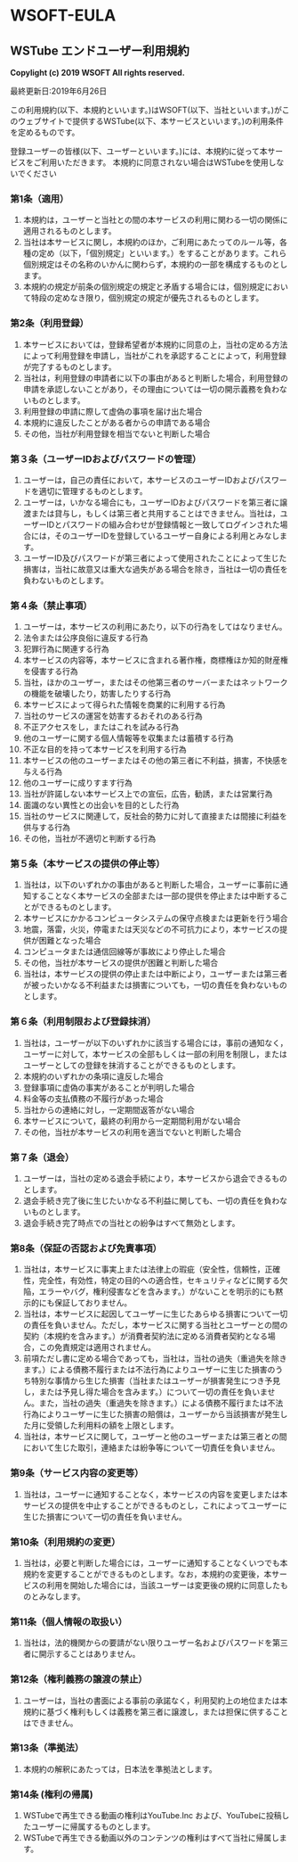 # WSOFT-EULA
## WSTube エンドユーザー利用規約

**Copylight (c) 2019 WSOFT All rights reserved.**

最終更新日:2019年6月26日

この利用規約(以下、本規約といいます。)はWSOFT(以下、当社といいます。)がこのウェブサイトで提供するWSTube(以下、本サービスといいます。)の利用条件を定めるものです。</p>
登録ユーザーの皆様(以下、ユーザーといいます。)には、本規約に従って本サービスをご利用いただきます。
本規約に同意されない場合はWSTubeを使用しないでください

### 第1条（適用）
1. 本規約は，ユーザーと当社との間の本サービスの利用に関わる一切の関係に適用されるものとします。
1. 当社は本サービスに関し，本規約のほか，ご利用にあたってのルール等，各種の定め（以下，「個別規定」といいます。）をすることがあります。これら個別規定はその名称のいかんに関わらず，本規約の一部を構成するものとします。
1. 本規約の規定が前条の個別規定の規定と矛盾する場合には，個別規定において特段の定めなき限り，個別規定の規定が優先されるものとします。
### 第2条（利用登録）
1. 本サービスにおいては，登録希望者が本規約に同意の上，当社の定める方法によって利用登録を申請し，当社がこれを承認することによって，利用登録が完了するものとします。
1. 当社は，利用登録の申請者に以下の事由があると判断した場合，利用登録の申請を承認しないことがあり，その理由については一切の開示義務を負わないものとします。 
  1. 利用登録の申請に際して虚偽の事項を届け出た場合
  1. 本規約に違反したことがある者からの申請である場合
  1. その他，当社が利用登録を相当でないと判断した場合
### 第３条（ユーザーIDおよびパスワードの管理）
1. ユーザーは，自己の責任において，本サービスのユーザーIDおよびパスワードを適切に管理するものとします。
1. ユーザーは，いかなる場合にも，ユーザーIDおよびパスワードを第三者に譲渡または貸与し，もしくは第三者と共用することはできません。当社は，ユーザーIDとパスワードの組み合わせが登録情報と一致してログインされた場合には，そのユーザーIDを登録しているユーザー自身による利用とみなします。
1. ユーザーID及びパスワードが第三者によって使用されたことによって生じた損害は，当社に故意又は重大な過失がある場合を除き，当社は一切の責任を負わないものとします。
### 第４条（禁止事項）
1. ユーザーは，本サービスの利用にあたり，以下の行為をしてはなりません。
  1. 法令または公序良俗に違反する行為
  1. 犯罪行為に関連する行為
  1. 本サービスの内容等，本サービスに含まれる著作権，商標権ほか知的財産権を侵害する行為
  1. 当社，ほかのユーザー，またはその他第三者のサーバーまたはネットワークの機能を破壊したり，妨害したりする行為
  1. 本サービスによって得られた情報を商業的に利用する行為
  1. 当社のサービスの運営を妨害するおそれのある行為
  1. 不正アクセスをし，またはこれを試みる行為
  1. 他のユーザーに関する個人情報等を収集または蓄積する行為
  1. 不正な目的を持って本サービスを利用する行為
  1. 本サービスの他のユーザーまたはその他の第三者に不利益，損害，不快感を与える行為
  1. 他のユーザーに成りすます行為
  1. 当社が許諾しない本サービス上での宣伝，広告，勧誘，または営業行為
  1. 面識のない異性との出会いを目的とした行為
  1. 当社のサービスに関連して，反社会的勢力に対して直接または間接に利益を供与する行為
  1. その他，当社が不適切と判断する行為
 ### 第５条（本サービスの提供の停止等）
 1. 当社は，以下のいずれかの事由があると判断した場合，ユーザーに事前に通知することなく本サービスの全部または一部の提供を停止または中断することができるものとします。
  1. 本サービスにかかるコンピュータシステムの保守点検または更新を行う場合
  1. 地震，落雷，火災，停電または天災などの不可抗力により，本サービスの提供が困難となった場合
  1. コンピュータまたは通信回線等が事故により停止した場合
  1. その他，当社が本サービスの提供が困難と判断した場合
1. 当社は，本サービスの提供の停止または中断により，ユーザーまたは第三者が被ったいかなる不利益または損害についても，一切の責任を負わないものとします。
### 第６条（利用制限および登録抹消）
1. 当社は，ユーザーが以下のいずれかに該当する場合には，事前の通知なく，ユーザーに対して，本サービスの全部もしくは一部の利用を制限し，またはユーザーとしての登録を抹消することができるものとします。 
  1. 本規約のいずれかの条項に違反した場合
  1. 登録事項に虚偽の事実があることが判明した場合
  1. 料金等の支払債務の不履行があった場合
  1. 当社からの連絡に対し，一定期間返答がない場合
  1. 本サービスについて，最終の利用から一定期間利用がない場合
  1. その他，当社が本サービスの利用を適当でないと判断した場合
### 第７条（退会）
1. ユーザーは，当社の定める退会手続により，本サービスから退会できるものとします。
1. 退会手続き完了後に生じたいかなる不利益に関しても、一切の責任を負わないものとします。
1. 退会手続き完了時点での当社との紛争はすべて無効とします。
### 第8条（保証の否認および免責事項）
1. 当社は，本サービスに事実上または法律上の瑕疵（安全性，信頼性，正確性，完全性，有効性，特定の目的への適合性，セキュリティなどに関する欠陥，エラーやバグ，権利侵害などを含みます。）がないことを明示的にも黙示的にも保証しておりません。
1. 当社は，本サービスに起因してユーザーに生じたあらゆる損害について一切の責任を負いません。ただし，本サービスに関する当社とユーザーとの間の契約（本規約を含みます。）が消費者契約法に定める消費者契約となる場合，この免責規定は適用されません。
1. 前項ただし書に定める場合であっても，当社は，当社の過失（重過失を除きます。）による債務不履行または不法行為によりユーザーに生じた損害のうち特別な事情から生じた損害（当社またはユーザーが損害発生につき予見し，または予見し得た場合を含みます。）について一切の責任を負いません。また，当社の過失（重過失を除きます。）による債務不履行または不法行為によりユーザーに生じた損害の賠償は，ユーザーから当該損害が発生した月に受領した利用料の額を上限とします。
1. 当社は，本サービスに関して，ユーザーと他のユーザーまたは第三者との間において生じた取引，連絡または紛争等について一切責任を負いません。
### 第9条（サービス内容の変更等）
1. 当社は，ユーザーに通知することなく，本サービスの内容を変更しまたは本サービスの提供を中止することができるものとし，これによってユーザーに生じた損害について一切の責任を負いません。
### 第10条（利用規約の変更）
1. 当社は，必要と判断した場合には，ユーザーに通知することなくいつでも本規約を変更することができるものとします。なお，本規約の変更後，本サービスの利用を開始した場合には，当該ユーザーは変更後の規約に同意したものとみなします。
### 第11条（個人情報の取扱い）
1. 当社は，法的機関からの要請がない限りユーザー名およびパスワードを第三者に開示することはありません。
### 第12条（権利義務の譲渡の禁止）
1. ユーザーは，当社の書面による事前の承諾なく，利用契約上の地位または本規約に基づく権利もしくは義務を第三者に譲渡し，または担保に供することはできません。
### 第13条（準拠法）
1. 本規約の解釈にあたっては，日本法を準拠法とします。
### 第14条 (権利の帰属)
1. WSTubeで再生できる動画の権利はYouTube.Inc および、YouTubeに投稿したユーザーに帰属するものとします。
2. WSTubeで再生できる動画以外のコンテンツの権利はすべて当社に帰属します。
